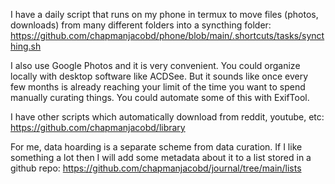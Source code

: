 I have a daily script that runs on my phone in termux to move files (photos, downloads) from many different folders into a syncthing folder: https://github.com/chapmanjacobd/phone/blob/main/.shortcuts/tasks/syncthing.sh

I also use Google Photos and it is very convenient. You could organize locally with desktop software like ACDSee. But it sounds like once every few months is already reaching your limit of the time you want to spend manually curating things. You could automate some of this with ExifTool.

I have other scripts which automatically download from reddit, youtube, etc: https://github.com/chapmanjacobd/library 

For me, data hoarding is a separate scheme from data curation. If I like something a lot then I will add some metadata about it to a list stored in a github repo: https://github.com/chapmanjacobd/journal/tree/main/lists
